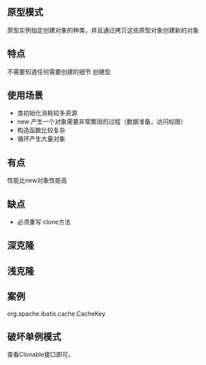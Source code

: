 ## 原型模式
原型实例指定创建对象的种类，并且通过拷贝这些原型对象创建新的对象

## 特点
不需要知道任何需要创建的细节
创建型

## 使用场景
* 类初始化消耗较多资源
* new 产生一个对象需要非常繁琐的过程（数据准备，访问权限）
* 构造函数比较复杂
* 循环产生大量对象


## 有点
性能比new对象性能高

## 缺点
* 必须重写 clone方法

## 深克隆

## 浅克隆

## 案例
org.apache.ibatis.cache.CacheKey

## 破坏单例模式
查看Clonable接口即可。
